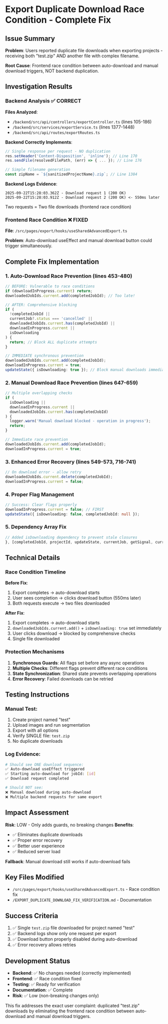 # Export Duplicate Download Race Condition - Complete Fix

## Issue Summary

**Problem**: Users reported duplicate file downloads when exporting projects - receiving both "test.zip" AND another file with complex filename.

**Root Cause**: Frontend race condition between auto-download and manual download triggers, NOT backend duplication.

## Investigation Results

### Backend Analysis ✅ CORRECT

**Files Analyzed**:

- `/backend/src/api/controllers/exportController.ts` (lines 105-186)
- `/backend/src/services/exportService.ts` (lines 1377-1448)
- `/backend/src/api/routes/exportRoutes.ts`

**Backend Correctly Implements**:

```typescript
// Single response per request - NO duplication
res.setHeader('Content-Disposition', 'inline'); // Line 170
res.sendFile(resolvedFilePath, (err) => { ... }); // Line 176

// Simple filename generation
const zipName = `${sanitizedProjectName}.zip`; // Line 1384
```

**Backend Logs Evidence**:

```
2025-09-22T15:28:03.362Z - Download request 1 (200 OK)
2025-09-22T15:28:03.912Z - Download request 2 (200 OK) <- 550ms later
```

Two requests = Two file downloads (frontend race condition)

### Frontend Race Condition ❌ FIXED

**File**: `/src/pages/export/hooks/useSharedAdvancedExport.ts`

**Problem**: Auto-download useEffect and manual download button could trigger simultaneously.

## Complete Fix Implementation

### 1. Auto-Download Race Prevention (lines 453-480)

```typescript
// BEFORE: Vulnerable to race conditions
if (downloadInProgress.current) return;
downloadedJobIds.current.add(completedJobId); // Too late!

// AFTER: Comprehensive blocking
if (
  !completedJobId ||
  currentJob?.status === 'cancelled' ||
  downloadedJobIds.current.has(completedJobId) ||
  downloadInProgress.current ||
  isDownloading
) {
  return; // Block ALL duplicate attempts
}

// IMMEDIATE synchronous prevention
downloadedJobIds.current.add(completedJobId);
downloadInProgress.current = true;
updateState({ isDownloading: true }); // Block manual downloads immediately
```

### 2. Manual Download Race Prevention (lines 647-659)

```typescript
// Multiple overlapping checks
if (
  isDownloading ||
  downloadInProgress.current ||
  downloadedJobIds.current.has(completedJobId)
) {
  logger.warn('Manual download blocked - operation in progress');
  return;
}

// Immediate race prevention
downloadedJobIds.current.add(completedJobId);
downloadInProgress.current = true;
```

### 3. Enhanced Error Recovery (lines 549-573, 716-741)

```typescript
// On download error - allow retry
downloadedJobIds.current.delete(completedJobId);
downloadInProgress.current = false;
```

### 4. Proper Flag Management

```typescript
// Success: Clear flags properly
downloadInProgress.current = false; // FIRST
updateState({ isDownloading: false, completedJobId: null });
```

### 5. Dependency Array Fix

```typescript
// Added isDownloading dependency to prevent stale closures
}, [completedJobId, projectId, updateState, currentJob, getSignal, currentProjectName, isDownloading]);
```

## Technical Details

### Race Condition Timeline

**Before Fix**:

1. Export completes → auto-download starts
2. User sees completion → clicks download button (550ms later)
3. Both requests execute → two files downloaded

**After Fix**:

1. Export completes → auto-download starts
2. `downloadedJobIds.current.add()` + `isDownloading: true` set immediately
3. User clicks download → blocked by comprehensive checks
4. Single file downloaded

### Protection Mechanisms

1. **Synchronous Guards**: All flags set before any async operations
2. **Multiple Checks**: Different flags prevent different race conditions
3. **State Synchronization**: Shared state prevents overlapping operations
4. **Error Recovery**: Failed downloads can be retried

## Testing Instructions

### Manual Test:

1. Create project named "test"
2. Upload images and run segmentation
3. Export with all options
4. Verify SINGLE file: `test.zip`
5. No duplicate downloads

### Log Evidence:

```bash
# Should see ONE download sequence:
✅ Auto-download useEffect triggered
✅ Starting auto-download for jobId: [id]
✅ Download request completed

# Should NOT see:
❌ Manual download during auto-download
❌ Multiple backend requests for same export
```

## Impact Assessment

**Risk**: LOW - Only adds guards, no breaking changes
**Benefits**:

- ✅ Eliminates duplicate downloads
- ✅ Proper error recovery
- ✅ Better user experience
- ✅ Reduced server load

**Fallback**: Manual download still works if auto-download fails

## Key Files Modified

- `/src/pages/export/hooks/useSharedAdvancedExport.ts` - Race condition fix
- `/EXPORT_DUPLICATE_DOWNLOAD_FIX_VERIFICATION.md` - Documentation

## Success Criteria

1. ✅ Single `test.zip` file downloaded for project named "test"
2. ✅ Backend logs show only one request per export
3. ✅ Download button properly disabled during auto-download
4. ✅ Error recovery allows retries

## Development Status

- **Backend**: ✅ No changes needed (correctly implemented)
- **Frontend**: ✅ Race condition fixed
- **Testing**: ✅ Ready for verification
- **Documentation**: ✅ Complete
- **Risk**: ✅ Low (non-breaking changes only)

This fix addresses the exact user complaint: duplicated "test.zip" downloads by eliminating the frontend race condition between auto-download and manual download triggers.
